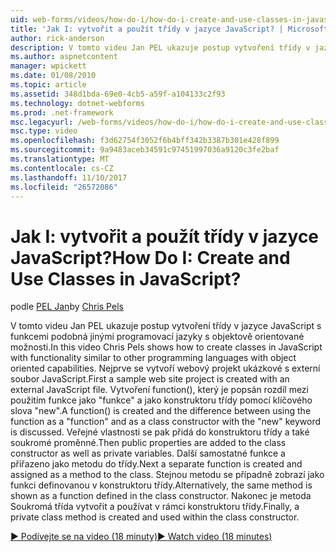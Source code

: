 ```yaml
---
uid: web-forms/videos/how-do-i/how-do-i-create-and-use-classes-in-javascript
title: 'Jak I: vytvořit a použít třídy v jazyce JavaScript? | Microsoft Docs'
author: rick-anderson
description: V tomto videu Jan PEL ukazuje postup vytvoření třídy v jazyce JavaScript s funkcemi podobná jinými programovací jazyky s objektově orientované capabilitie...
ms.author: aspnetcontent
manager: wpickett
ms.date: 01/08/2010
ms.topic: article
ms.assetid: 348d1bda-69e0-4cb5-a59f-a104133c2f93
ms.technology: dotnet-webforms
ms.prod: .net-framework
msc.legacyurl: /web-forms/videos/how-do-i/how-do-i-create-and-use-classes-in-javascript
msc.type: video
ms.openlocfilehash: f3d62754f3052f6b4bff342b3387b301e428f899
ms.sourcegitcommit: 9a9483aceb34591c97451997036a9120c3fe2baf
ms.translationtype: MT
ms.contentlocale: cs-CZ
ms.lasthandoff: 11/10/2017
ms.locfileid: "26572086"
---
```

<a name="how-do-i-create-and-use-classes-in-javascript"></a><span data-ttu-id="34df1-104">Jak I: vytvořit a použít třídy v jazyce JavaScript?</span><span class="sxs-lookup"><span data-stu-id="34df1-104">How Do I: Create and Use Classes in JavaScript?</span></span>
====================
<span data-ttu-id="34df1-105">podle [PEL Jan](https://twitter.com/chrispels)</span><span class="sxs-lookup"><span data-stu-id="34df1-105">by [Chris Pels](https://twitter.com/chrispels)</span></span>

<span data-ttu-id="34df1-106">V tomto videu Jan PEL ukazuje postup vytvoření třídy v jazyce JavaScript s funkcemi podobná jinými programovací jazyky s objektově orientované možnosti.</span><span class="sxs-lookup"><span data-stu-id="34df1-106">In this video Chris Pels shows how to create classes in JavaScript with functionality similar to other programming languages with object oriented capabilities.</span></span> <span data-ttu-id="34df1-107">Nejprve se vytvoří webový projekt ukázkové s externí soubor JavaScript.</span><span class="sxs-lookup"><span data-stu-id="34df1-107">First a sample web site project is created with an external JavaScript file.</span></span> <span data-ttu-id="34df1-108">Vytvoření function(), který je popsán rozdíl mezi použitím funkce jako "funkce" a jako konstruktoru třídy pomocí klíčového slova "new".</span><span class="sxs-lookup"><span data-stu-id="34df1-108">A function() is created and the difference between using the function as a "function" and as a class constructor with the "new" keyword is discussed.</span></span> <span data-ttu-id="34df1-109">Veřejné vlastnosti se pak přidá do konstruktoru třídy a také soukromé proměnné.</span><span class="sxs-lookup"><span data-stu-id="34df1-109">Then public properties are added to the class constructor as well as private variables.</span></span> <span data-ttu-id="34df1-110">Další samostatné funkce a přiřazeno jako metodu do třídy.</span><span class="sxs-lookup"><span data-stu-id="34df1-110">Next a separate function is created and assigned as a method to the class.</span></span> <span data-ttu-id="34df1-111">Stejnou metodu se případně zobrazí jako funkci definovanou v konstruktoru třídy.</span><span class="sxs-lookup"><span data-stu-id="34df1-111">Alternatively, the same method is shown as a function defined in the class constructor.</span></span> <span data-ttu-id="34df1-112">Nakonec je metoda Soukromá třída vytvořit a používat v rámci konstruktoru třídy.</span><span class="sxs-lookup"><span data-stu-id="34df1-112">Finally, a private class method is created and used within the class constructor.</span></span>

[<span data-ttu-id="34df1-113">&#9654; Podívejte se na video (18 minuty)</span><span class="sxs-lookup"><span data-stu-id="34df1-113">&#9654; Watch video (18 minutes)</span></span>](https://channel9.msdn.com/Blogs/ASP-NET-Site-Videos/how-do-i-create-and-use-classes-in-javascript)
